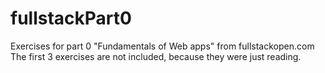 # fullstackPart0
Exercises for part 0 "Fundamentals of Web apps" from fullstackopen.com
The first 3 exercises are not included, because they were just reading.
